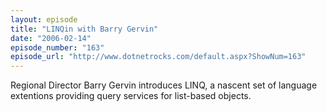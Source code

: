 ```yaml
---
layout: episode
title: "LINQin with Barry Gervin"
date: "2006-02-14"
episode_number: "163"
episode_url: "http://www.dotnetrocks.com/default.aspx?ShowNum=163"
---
```


Regional Director Barry Gervin introduces LINQ, a nascent set of language extentions providing query services for list-based objects.
